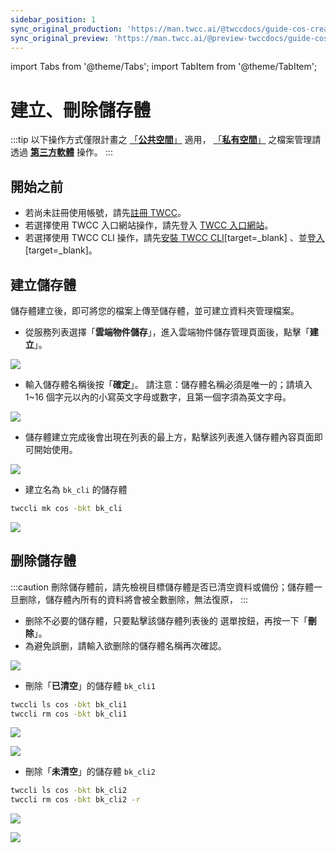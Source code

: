 ```yaml
---
sidebar_position: 1
sync_original_production: 'https://man.twcc.ai/@twccdocs/guide-cos-create-delete-bucket-zh' 
sync_original_preview: 'https://man.twcc.ai/@preview-twccdocs/guide-cos-create-delete-bucket-zh'
---
```


import Tabs from '@theme/Tabs';
import TabItem from '@theme/TabItem';

# 建立、刪除儲存體

:::tip
以下操作方式僅限計畫之 [「<ins>**公共空間<i class="fa fa-question-circle fa-question-circle-for-service" aria-hidden="true"></i>**」</ins>](https://man.twcc.ai/@twccdocs/doc-cos-main-zh/%2F%40TWSC%2Fcos-overview-zh) 適用， [「<ins>**私有空間<i class="fa fa-question-circle fa-question-circle-for-service" aria-hidden="true"></i>**」</ins>](https://man.twcc.ai/@twccdocs/doc-cos-main-zh/%2F%40TWSC%2Fcos-overview-zh) 之檔案管理請透過 [<ins>**第三方軟體**</ins>](https://man.twcc.ai/@twccdocs/doc-cos-main-zh/https%3A%2F%2Fman.twcc.ai%2F%40TWSC%2Fguide-cos-connect-info-zh) 操作。
:::

## 開始之前

- 若尚未註冊使用帳號，請先[註冊 TWCC](https://www.twcc.ai/)。
- 若選擇使用 TWCC 入口網站操作，請先登入 [TWCC 入口網站](https://www.twcc.ai/)。
- 若選擇使用 TWCC CLI 操作，請先[安裝 TWCC CLI](https://man.twcc.ai/XP63CErkQve0tlN0oHxrcA?view#1-2-%E5%AE%89%E8%A3%9DTWCC-CLI)[target=_blank] 、並[登入](https://man.twcc.ai/XP63CErkQve0tlN0oHxrcA?view#1-3-%E9%80%B2%E5%85%A5-TWCC_CLI-%E7%92%B0%E5%A2%83%E4%B8%A6%E9%96%8B%E5%A7%8B%E4%BD%BF%E7%94%A8%E6%9C%8D%E5%8B%99)[target=_blank]。


## 建立儲存體

儲存體建立後，即可將您的檔案上傳至儲存體，並可建立資料夾管理檔案。

<Tabs>
  <TabItem value="TWCC 入口網站" label="TWCC 入口網站" default>


    
* 從服務列表選擇「**雲端物件儲存**」，進入雲端物件儲存管理頁面後，點擊「**建立**」。


![](https://cos.twcc.ai/SYS-MANUAL/uploads/upload_06609da5863d45a3b4ba6f9b52ed639e.png)



* 輸入儲存體名稱後按「**確定**」。 請注意：儲存體名稱必須是唯一的；請填入 1~16 個字元以內的小寫英文字母或數字，且第一個字須為英文字母。

![](https://cos.twcc.ai/SYS-MANUAL/uploads/upload_9856f51aa6c23408a3ef29837b2c4eac.png)


* 儲存體建立完成後會出現在列表的最上方，點擊該列表進入儲存體內容頁面即可開始使用。

![](https://cos.twcc.ai/SYS-MANUAL/uploads/upload_da6458b4e784d6c758fda967e3a4ffb7.png)


  </TabItem>
  <TabItem value="TWCC CLI" label="TWCC CLI">
    


- 建立名為 `bk_cli` 的儲存體

```bash
twccli mk cos -bkt bk_cli
```

![](https://cos.twcc.ai/SYS-MANUAL/uploads/upload_fc30b6409e2372886223660e2aefd2da.png)

  </TabItem>
</Tabs>

## 删除儲存體

:::caution
刪除儲存體前，請先檢視目標儲存體是否已清空資料或備份；儲存體一旦删除，儲存體內所有的資料將會被全數删除，無法復原，
:::


<Tabs>
  <TabItem value="TWCC 入口網站" label="TWCC 入口網站" default>

* 删除不必要的儲存體，只要點擊該儲存體列表後的 <i class="fa fa-ellipsis-v fa-20" aria-hidden="true"></i>  選單按鈕，再按一下「**刪除**」。
* 為避免誤删，請輸入欲删除的儲存體名稱再次確認。

![](https://cos.twcc.ai/SYS-MANUAL/uploads/upload_ef9ebf4f2386059c7c237664c33573d6.png)

  </TabItem>
  <TabItem value="TWCC CLI" label="TWCC CLI">

- 刪除「**已清空**」的儲存體 `bk_cli1` 
```bash
twccli ls cos -bkt bk_cli1
twccli rm cos -bkt bk_cli1
```  
![](https://cos.twcc.ai/SYS-MANUAL/uploads/upload_192906ce0505e7303b8e391624b6df25.png)


![](https://cos.twcc.ai/SYS-MANUAL/uploads/upload_511e9bda39e94399aa5c414b8a6cccc8.png)


- 刪除「**未清空**」的儲存體 `bk_cli2`
```bash
twccli ls cos -bkt bk_cli2
twccli rm cos -bkt bk_cli2 -r
```  
![](https://cos.twcc.ai/SYS-MANUAL/uploads/upload_8ddbded358f57f02685f4bd887545a60.png)

![](https://cos.twcc.ai/SYS-MANUAL/uploads/upload_22bf710e843dce06cb3468f4ecc8824d.png)

  </TabItem>
</Tabs>